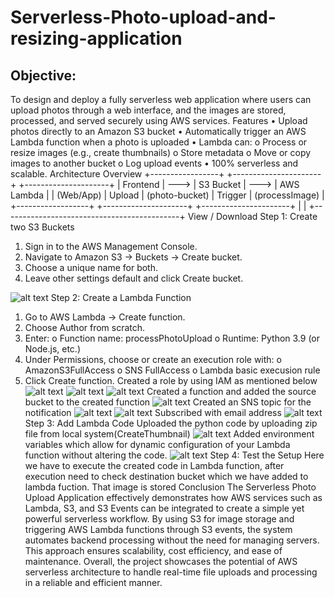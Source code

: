 # Serverless-Photo-upload-and-resizing-application
## Objective: 
To design and deploy a fully serverless web application where users can upload photos through a web interface, and the images are stored, processed, and served securely using AWS services.
Features
•	Upload photos directly to an Amazon S3 bucket
•	Automatically trigger an AWS Lambda function when a photo is uploaded
•	Lambda can:
o	Process or resize images (e.g., create thumbnails)
o	Store metadata
o	Move or copy images to another bucket
o	Log upload events
•	100% serverless and scalable.
Architecture Overview
+-----------------+                 +----------------------+                +---------------------+
|   Frontend    |      --->     |   S3 Bucket         |    --->      | AWS Lambda    |
|  (Web/App)  |  Upload  | (photo-bucket) | Trigger  | (processImage) |
+------------------+                 +---------------------+               +----------------------+
        |                                                           |
        +--------------------------------------------+
                 View / Download
Step 1: Create two S3 Buckets
1.	Sign in to the AWS Management Console.
2.	Navigate to Amazon S3 → Buckets → Create bucket.
3.	Choose a unique name for both.
4.	Leave other settings default and click Create bucket.

![alt text](image.png)
Step 2: Create a Lambda Function
1.	Go to AWS Lambda → Create function.
2.	Choose Author from scratch.
3.	Enter:
o	Function name: processPhotoUpload
o	Runtime: Python 3.9 (or Node.js, etc.)
4.	Under Permissions, choose or create an execution role with:
o	AmazonS3FullAccess
o	SNS FullAccess
o	Lambda basic execusion rule
5.	Click Create function.
Created a role by using IAM as mentioned below
![alt text](image-1.png)
![alt text](image-2.png)
![alt text](image-3.png)
Created a function and added the source bucket to the created function
![alt text](image-4.png)
Created an SNS topic for the notification 
![alt text](image-5.png)
![alt text](image-6.png)
Subscribed with email address
![alt text](image-7.png)
Step 3: Add Lambda Code
Uploaded the python code by uploading zip file from local system(CreateThumbnail)
![alt text](image-8.png)
Added environment variables which allow for dynamic configuration of your Lambda function without altering the code.
![alt text](image-9.png)
Step 4: Test the Setup
Here we have to execute the created code in Lambda function, after execution need to check destination bucket which we have added to lambda fuction. That image is stored 
Conclusion
The Serverless Photo Upload Application effectively demonstrates how AWS services such as Lambda, S3, and S3 Events can be integrated to create a simple yet powerful serverless workflow. By using S3 for image storage and triggering AWS Lambda functions through S3 events, the system automates backend processing without the need for managing servers. This approach ensures scalability, cost efficiency, and ease of maintenance. Overall, the project showcases the potential of AWS serverless architecture to handle real-time file uploads and processing in a reliable and efficient manner.
